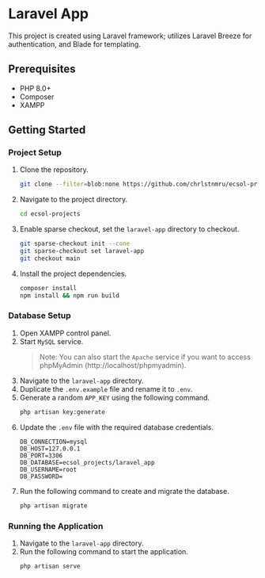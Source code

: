 # Laravel App

This project is created using Laravel framework; utilizes Laravel Breeze for authentication, and Blade for templating.

## Prerequisites
- PHP 8.0+
- Composer
- XAMPP

## Getting Started

### Project Setup
1. Clone the repository.
    ```bash
    git clone --filter=blob:none https://github.com/chrlstnmru/ecsol-projects.git
    ```
2. Navigate to the project directory.
   ```bash
   cd ecsol-projects
   ```
3. Enable sparse checkout, set the ``laravel-app`` directory to checkout.
   ```bash
   git sparse-checkout init --cone
   git sparse-checkout set laravel-app
   git checkout main
   ```
4. Install the project dependencies.
   ```bash
   composer install
   npm install && npm run build
   ```

### Database Setup
1. Open XAMPP control panel.
2. Start ``MySQL`` service.
   > Note: You can also start the ``Apache`` service if you want to access phpMyAdmin (http://localhost/phpmyadmin).
3. Navigate to the ``laravel-app`` directory.
4. Duplicate the ``.env.example`` file and rename it to ``.env``.
5. Generate a random ``APP_KEY`` using the following command.
   ```bash
   php artisan key:generate
   ```
6. Update the ``.env`` file with the required database credentials.
   ```
   DB_CONNECTION=mysql
   DB_HOST=127.0.0.1
   DB_PORT=3306
   DB_DATABASE=ecsol_projects/laravel_app
   DB_USERNAME=root
   DB_PASSWORD=
   ```
7. Run the following command to create and migrate the database.
   ```bash
   php artisan migrate
   ```

### Running the Application
1. Navigate to the ``laravel-app`` directory.
2. Run the following command to start the application.
   ```bash
   php artisan serve
   ```